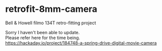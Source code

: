 # retrofit-8mm-camera
Bell &amp; Howell filmo 134T retro-fitting project


Sorry I haven't been able to update.  
Please refer here for the time being.  
https://hackaday.io/project/184748-a-spring-drive-digital-movie-camera
